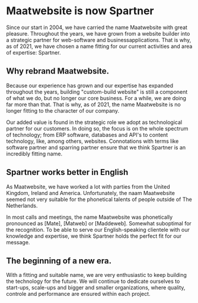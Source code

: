 # Maatwebsite is now Spartner

Since our start in 2004, we have carried the name Maatwebsite with great pleasure. Throughout the years, we have grown from a website builder into a strategic partner for web-software and businessapplications. That is why, as of 2021, we have chosen a name fitting for our current activities and area of expertise: Spartner.


## Why rebrand Maatwebsite.
Because our experience has grown and our expertise has expanded throughout the years, building "custom-build website" is still a component of what we do, but no longer our core business. For a while, we are doing far more than that. That is why, as of 2021, the name Maatwebsite is no longer fitting to the character of our company.

Our added value is found in the strategic role we adopt as technological partner for our customers. In doing so, the focus is on the whole spectrum of technology; from ERP software, databases and API's to content technology, like, among others, websites. Connotations with terms like software partner and sparring partner ensure that we think Spartner is an incredibly fitting name.

##  Spartner works better in English

As Maatwebsite, we have worked a lot with parties from the United Kingdom, Ireland and America. Unfortunately, the naam Maatwebsite seemed not very suitable for the phonetical talents of people outside of The Netherlands.

In most calls and meetings, the name Maatwebsite was phonetically pronounced as [Mate], [Matweb] or [Maddeweb]. Somewhat suboptimal for the recognition. To be able to serve our English-speaking clientele with our knowledge and expertise, we think Spartner holds the perfect fit for our message.

##  The beginning of a new era.
With a fitting and suitable name, we are very enthusiastic to keep building the technology for the future. We will continue to dedicate ourselves to start-ups, scale-ups and bigger and smaller organizations, where quality, controle and performance are ensured within each project.
